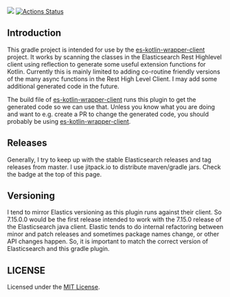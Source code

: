 [![](https://jitpack.io/v/jillesvangurp/es-kotlin-codegen-plugin.svg)](https://jitpack.io/#jillesvangurp/es-kotlin-codegen-plugin)
[![Actions Status](https://github.com/jillesvangurp/es-kotlin-codegen-plugin/workflows/CI-gradle-build/badge.svg)](https://github.com/jillesvangurp/es-kotlin-codegen-plugin/actions)

## Introduction

This gradle project is intended for use by the 
[es-kotlin-wrapper-client](https://github.com/jillesvangurp/es-kotlin-wrapper-client) project. It works by
scanning the classes in the Elasticsearch Rest Highlevel client using reflection to generate some 
useful extension functions for Kotlin. Currently this is mainly limited to adding co-routine friendly versions of the 
many async functions in the Rest High Level Client. I may add some additional generated code in the future.

The build file of [es-kotlin-wrapper-client](https://github.com/jillesvangurp/es-kotlin-wrapper-client) runs this plugin to get the generated code so we can use that. Unless you
know what you are doing and want to e.g. create a PR to change the generated code, you should probably be using [es-kotlin-wrapper-client](https://github.com/jillesvangurp/es-kotlin-wrapper-client).

## Releases

Generally, I try to keep up with the stable Elasticsearch releases and tag releases from master. I use jitpack.io to distribute maven/gradle jars. Check the badge at the top of this page.

## Versioning

I tend to mirror Elastics versioning as this plugin runs against their client. So 7.15.0.0 would be the first release intended to work with the 7.15.0 release of the Elasticsearch java client. Elastic tends to do internal refactoring between minor and patch releases and sometimes package names change, or other API changes happen. So, it is important to match the correct version of Elasticsearch and this gradle plugin.

## LICENSE

Licensed under the [MIT License](LICENSE).

